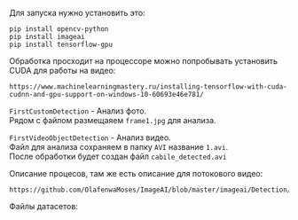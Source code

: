 Для запуска нужно установить это:

```
pip install opencv-python
pip install imageai
pip install tensorflow-gpu
```

Обработка просходит на процессоре можно попробывать установить CUDA для работы на видео:
```
https://www.machinelearningmastery.ru/installing-tensorflow-with-cuda-cudnn-and-gpu-support-on-windows-10-60693e46e781/
```

``` FirstCustomDetection ``` - Анализ фото.   
Рядом с файлом размещаяем ```frame1.jpg``` для анализа.


``` FirstVideoObjectDetection ``` - Анализ видео.   
Файл для анализа сохраняем в папку ```AVI``` название ```1.avi```.   
После обработки будет создан файл ```cabile_detected.avi```

Описание процесов, там же есть описание для потокового видео:
```
https://github.com/OlafenwaMoses/ImageAI/blob/master/imageai/Detection/Custom/CUSTOMVIDEODETECTION.md
```

Файлы датасетов:
